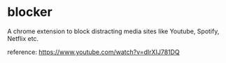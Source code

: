 # blocker

A chrome extension to block distracting media sites like Youtube, Spotify, Netflix etc.

reference:
https://www.youtube.com/watch?v=dIrXIJ781DQ
